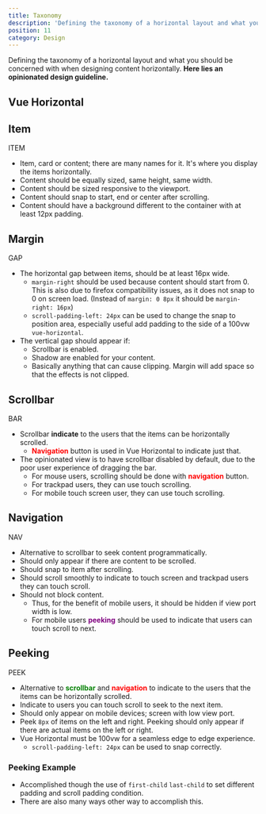 ```yaml
---
title: Taxonomy
description: 'Defining the taxonomy of a horizontal layout and what you should be concerned with.'
position: 11
category: Design
---
```


Defining the taxonomy of a horizontal layout and what you should be concerned with when designing content horizontally.
**Here lies an opinionated design guideline.**

## Vue Horizontal

<snippet-mock-browser>
<design-taxonomy></design-taxonomy>
</snippet-mock-browser>

## Item 

<design-swatch color="black">ITEM</design-swatch>

* Item, card or content; there are many names for it. It's where you display the items horizontally.
* Content should be equally sized, same height, same width.
* Content should be sized responsive to the viewport.
* Content should snap to start, end or center after scrolling.
* Content should have a background different to the container with at least 12px padding.

## Margin

<design-swatch color="orange">GAP</design-swatch>

* The horizontal gap between items, should be at least 16px wide.
  * `margin-right` should be used because content should start from 0. This is also due to firefox compatibility issues, 
    as it does not snap to 0 on screen load. (Instead of `margin: 0 8px` it should be `margin-right: 16px`)
  * `scroll-padding-left: 24px` can be used to change the snap to position area, especially useful add padding to the 
    side of a 100vw `vue-horizontal`.  
* The vertical gap should appear if:
  * Scrollbar is enabled.
  * Shadow are enabled for your content. 
  * Basically anything that can cause clipping. Margin will add space so that the effects is not clipped.

## Scrollbar

<design-swatch color="green">BAR</design-swatch>

* Scrollbar **indicate** to the users that the items can be horizontally scrolled.
  * <span style="color: red;font-weight:700;">Navigation</span> button is used in Vue Horizontal to indicate just that.
* The opinionated view is to have scrollbar disabled by default, due to the poor user experience of dragging the bar.
  * For mouse users, scrolling should be done with <span style="color: red;font-weight:700;">navigation</span> button.
  * For trackpad users, they can use touch scrolling.
  * For mobile touch screen user, they can use touch scrolling.

## Navigation

<design-swatch color="red">NAV</design-swatch>

* Alternative to scrollbar to seek content programmatically.
* Should only appear if there are content to be scrolled.
* Should snap to item after scrolling.
* Should scroll smoothly to indicate to touch screen and trackpad users they can touch scroll.
* Should not block content.
  * Thus, for the benefit of mobile users, it should be hidden if view port width is low.
  * For mobile users <span style="color: purple;font-weight:700;">peeking</span> should be used to indicate that users can touch scroll to next.

## Peeking

<design-swatch color="purple">PEEK</design-swatch>


* Alternative to <span style="color: green;font-weight:700;">scrollbar</span> and 
  <span style="color: red;font-weight:700;">navigation</span> to indicate to the users that the items can be 
  horizontally scrolled.
* Indicate to users you can touch scroll to seek to the next item.
* Should only appear on mobile devices; screen with low view port.
* Peek `8px` of items on the left and right. Peeking should only appear if there are actual items on the left or right.
* Vue Horizontal must be 100vw for a seamless edge to edge experience.
  * `scroll-padding-left: 24px` can be used to snap correctly. 

### Peeking Example

* Accomplished though the use of `first-child` `last-child` to set different padding and scroll padding condition.
* There are also many ways other way to accomplish this.

```vue[Peeking.vue] import=design/design-peeking.vue padding=0
```
